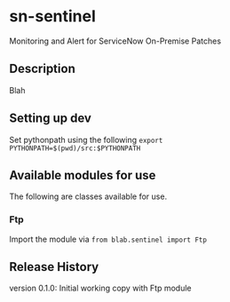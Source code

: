 # sn-sentinel
Monitoring and Alert for ServiceNow On-Premise Patches

## Description
Blah

## Setting up dev
Set pythonpath using the following
`export PYTHONPATH=$(pwd)/src:$PYTHONPATH`

## Available modules for use
The following are classes available for use.

### Ftp
Import the module via
`from blab.sentinel import Ftp`


## Release History
version 0.1.0:
Initial working copy with Ftp module